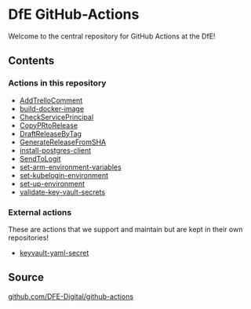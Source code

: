 # DfE GitHub-Actions

Welcome to the central repository for GitHub Actions at the DfE!

## Contents

### Actions in this repository

* [AddTrelloComment](AddTrelloComment)
* [build-docker-image](build-docker-image)
* [CheckServicePrincipal](CheckServicePrincipal)
* [CopyPRtoRelease](CopyPRtoRelease)
* [DraftReleaseByTag](DraftReleaseByTag)
* [GenerateReleaseFromSHA](GenerateReleaseFromSHA)
* [install-postgres-client](install-postgres-client)
* [SendToLogit](SendToLogit)
* [set-arm-environment-variables](set-arm-environment-variables)
* [set-kubelogin-environment](set-kubelogin-environment)
* [set-up-environment](set-up-environment)
* [validate-key-vault-secrets](validate-key-vault-secrets)

### External actions

These are actions that we support and maintain but are kept in their own repositories!

* [keyvault-yaml-secret](https://github.com/DFE-Digital/keyvault-yaml-secret)

## Source

[github.com/DFE-Digital/github-actions](https://github.com/DFE-Digital/github-actions)
